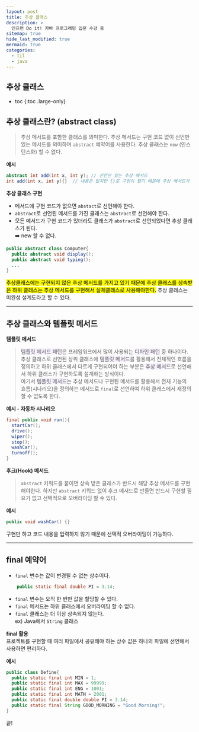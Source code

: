 ```yaml
---
layout: post
title: 추상 클래스
description: >
  인프런 Do it! 자바 프로그래밍 입문 수강 중
sitemap: true
hide_last_modified: true
mermaid: true
categories:
  - til
  - java
---
```

## 추상 클래스

* toc
{:toc .large-only}

## 추상 클래스란? (abstract class)

> 추상 메서드를 포함한 클래스를 의미한다. 추상 메서드는 구현 코드 없이 선언만 있는 메서드를 의미하며 `abstract` 예약어를 사용한다. 추상 클래스는 `new` (인스턴스화) 할 수 없다.

__예시__
```java
abstract int add(int x, int y); // 선언만 있는 추상 메서드
int add(int x, int y){}  // 내용은 없지만 {}로 구현이 됐기 때문에 추상 메서드가 아니다.
```

__추상 클래스 구현__  
- 메서드에 구현 코드가 없으면 `abstact`로 선언해야 한다.
- `abstract`로 선언된 메서드를 가진 클래스는 `abstract`로 선언해야 한다.
- 모든 메서드가 구현 코드가 있더라도 클래스가 `abstract`로 선언되었다면 추상 클래스가 된다.  
➡️ new 할 수 없다.

```java
public abstract class Computer{
  public abstract void display();
  public abstract void typing();
  ...
}
```

<mark>추상클래스에는 구현되지 않은 추상 메서드를 가지고 있기 때문에 추상 클래스를 상속받은 하위 클래스는 추상 메서드를 구현해서 실체클래스로 사용해야한다.</mark> 추상 클래스는 미완성 설계도라고 할 수 있다.

---

## 추상 클래스와 템플릿 메서드

__템플릿 메서드__  
> <span style='background-color: #f5f0ff'>템플릿 메서드 패턴</span>은 프레임워크에서 많이 사용되는 <span style='background-color: #f5f0ff'>디자인 패턴</span> 중 하나이다. 추상 클래스로 선언된 상위 클래스에 <span style='background-color: #f5f0ff'>템플릿 메서드</span>를 활용해서 전체적인 흐름을 정의하고 하위 클래스에서 다르게 구현되어야 하는 부분은 <span style='background-color: #f5f0ff'>추상 메서드</span>로 선언해서 하위 클래스가 구현하도록 설계하는 방식이다.  
> 여기서 <span style='background-color: #f5f0ff'>템플릿 메서드</span>는 추상 메서드나 구현된 메서드를 활용해서 전체 기능의 흐름(시나리오)을 정의하는 메서드로 `final`로 선언하여 하위 클래스에서 재정의 할 수 없도록 한다.

__예시 - 자동차 시나리오__
```java
final public void run(){
  startCar();
  drive();
  wiper();
  stop();
  washCar();
  turnoff();
}
```

__후크(Hook) 메서드__
> `abstract` 키워드를 붙이면 상속 받은 클래스가 반드시 해당 추상 메서드를 구현해야한다. 하지만 `abstract` 키워드 없이 후크 메서드로 만들면 반드시 구현할 필요가 없고 선택적으로 오버라이딩 할 수 있다.

__예시__
```java
public void washCar() {}
```
구현만 하고 코드 내용을 입력하지 않기 때문에 선택적 오버라이딩이 가능하다.

---

## final 예약어
- `final` 변수는 값이 변경될 수 없는 상수이다.
```java
    public static final double PI = 3.14;
```
- `final` 변수는 오직 한 번만 값을 할당할 수 있다.
- `final` 메서드는 하위 클래스에서 오버라이딩 할 수 없다.
- `final` 클래스는 더 이상 상속되지 않는다.  
  ex) Java에서 `String` 클래스

__final 활용__  
프로젝트를 구현할 때 여러 파일에서 공유해야 하는 상수 값은 하나의 파일에 선언해서 사용하면 편리하다.

__예시__
```java
public class Define{
  public static final int MIN = 1;
  public static final int MAX = 99999;
  public static final int ENG = 1001;
  public static final int MATH = 2001;
  public static final double double PI = 3.14;
  public static final String GOOD_MORNING = "Good Morning!";
}
``` 

끝!